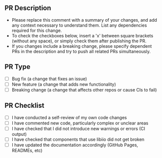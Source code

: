 ## PR Description

- Please replace this comment with a summary of your changes, and add any context
necessary to understand them. List any dependencies required for this change.
- To check the checkboxes below, insert a 'x' between square brackets (without
any space), or simply check them after publishing the PR.
- If you changes include a breaking change, please specify dependent PRs in the
description and try to push all related PRs simultaneously.

## PR Type
- [ ] Bug fix (a change that fixes an issue)
- [ ] New feature (a change that adds new functionality)
- [ ] Breaking change (a change that affects other repos or cause CIs to fail)

## PR Checklist
- [ ] I have conducted a self-review of my own code changes
- [ ] I have commented new code, particularly complex or unclear areas
- [ ] I have checked that I did not introduce new warnings or errors (CI output)
- [ ] I have checked that components that use libiio did not get broken
- [ ] I have updated the documentation accordingly (GitHub Pages, READMEs, etc)
